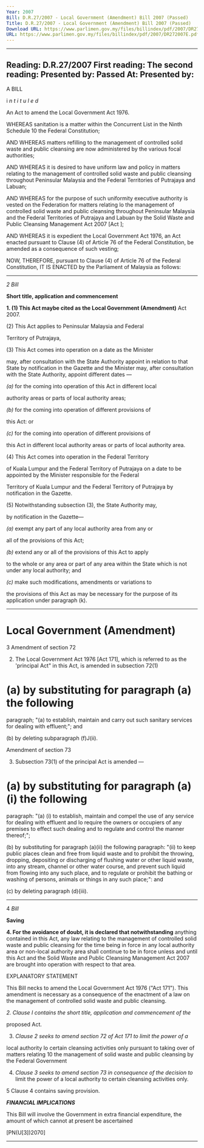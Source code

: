 ```yaml
---
Year: 2007
Bill: D.R.27/2007 - Local Government (Amendment) Bill 2007 (Passed)
Title: D.R.27/2007 - Local Government (Amendment) Bill 2007 (Passed)
Download URL: https://www.parlimen.gov.my/files/billindex/pdf/2007/DR272007E.pdf
URL: https://www.parlimen.gov.my/files/billindex/pdf/2007/DR272007E.pdf
---
```

---
Reading:
D.R.27/2007
First reading:
The second reading:
Presented by:
Passed At:
Presented by:
---

A BILL

i _n t i t u l_ _e_ _d_

An Act to amend the Local Government Act 1976.

WHEREAS sanitation is a matter within the Concurrent List in
the Ninth Schedule 10 the Federal Constitution;

AND WHEREAS matters refilling to the management of controlled
solid waste and public cleansing are now administered by the
various focal authorities;

AND WHEREAS it is desired to have uniform law and policy in
matters relating to the management of controlled solid waste and
public cleansing throughout Peninsular Malaysia and the Federal
Territories of Putrajaya and Labuan;

AND WHEREAS for the purpose of such uniformity executive
authority is vested on the Federation for matters relating lo
the management of controlled solid waste and public cleansing
throughout Peninsular Malaysia and the Federal Territories of
Putrajaya and Labuan by the Solid Waste and Public Cleansing
Management Act 2007 [Act    ];

AND WHEREAS it is expedient the Local Government Act 1976,
an Act enacted pursuant to Clause (4) of Article 76 of the Federal
Constitution, be amended as a consequence of such vesting;

NOW, THEREFORE, pursuant to Clause (4) of Article 76 of
the Federal Constitution, IT IS ENACTED by the Parliament
of Malaysia as follows:


-----

_2_ _Bill_

**Short title, application and commencement**

**1. (1) This Act maybe cited as the Local Government (Amendment)**
Act 2007.

(2) This Act applies to Peninsular Malaysia and Federal

Territory of Putrajaya,

(3) This Act comes into operation on a date as the Minister

may, after consultation with the State Authority appoint in relation
to that State by notification in the Gazette and the Minister may,
after consultation with the State Authority, appoint different
dates —

_(a)_ for the coming into operation of this Act in different local

authority areas or parts of local authority areas;

_(b)_ for the coming into operation of different provisions of

this Act: or

_(c)_ for the coming into operation of different provisions of

this Act in different local authority areas or parts of
local authority area.

(4) This Act comes into operation in the Federal Territory

of Kuala Lumpur and the Federal Territory of Putrajaya on a
date to be appointed by the Minister responsible for the Federal

Territory of Kuala Lumpur and the Federal Territory of Putrajaya
by notification in the Gazette.

(5) Notwithstanding subsection (3), the State Authority may,

by notification in the Gazette—

_(a)_ exempt any part of any local authority area from any or

all of the provisions of this Act;

_(b)_ extend any or all of the provisions of this Act to apply

to the whole or any area or part of any area within the
State which is not under any local authority; and

_(c)_ make such modifications, amendments or variations to

the provisions of this Act as may be necessary for the
purpose of its application under paragraph (k).


-----

# Local Government (Amendment)
 3
 Amendment of section 72

 2. The Local Government Act 1976 [Act 171], which is referred to as the 'principal Act" in this Act, is amended in subsection
72(1)
# (a) by  substituting  for paragraph  (a)  the  following
 paragraph;
 "(a) to establish, maintain and carry out such sanitary
 services for dealing with effluent;"; and

 (b) by deleting subparagraph (f)J(ii).

 Amendment of section 73

 3. Subsection 73(1) of the principal Act is amended —


# (a) by substituting for paragraph (a)(i) the following
 paragraph:
 "(a) (i) to establish, maintain and compel the use
 of any service for dealing with effluent and lo require the owners or occupiers of any premises to effect such dealing and to regulate and control the manner thereof;";

 (b) by substituting for paragraph (a)(ii) the following
 paragraph:
 "(ii) to keep public places clean and free from liquid
 waste and to prohibit the throwing, dropping, depositing or discharging of flushing water or other liquid waste, into any stream, channel or other water course, and prevent such liquid from flowing into any such place, and to regulate or prohibit the bathing or washing of persons, animals or things in any such place;": and

 (c) by deleting paragraph (d){iii).


-----

4 _Bill_

**Saving**

**4. For the avoidance of doubt, it is declared that notwithstanding**
anything contained in this Act, any law relating to the management
of controlled solid waste and public cleansing for the time
being in force in any local authority area or non-local authority
area shall continue to be in force unless and until this Act and
the Solid Waste and Public Cleansing Management Act 2007
are brought into operation with respect to that area.

EXPLANATORY STATEMENT

This Bill necks to amend the Local Government Act 1976 ("Act 171"). This
amendment is necessary as a consequence of the enactment of a law on the
management of controlled solid waste and public cleansing.

_2.  Clause I contains the short title, application and commencement of the_

proposed Act.

3. _Clause 2 seeks to amend section 72 of Act 171 to limit the power of a_

local authority lo certain cleansing activities only pursuant to taking over of
matters relating 10 the management of solid waste and public cleansing by
the Federal Government

4. _Clause 3 seeks to amend section 73 in consequence of the decision to_
limit the power of a local authority to certain cleansing activities only.

5   Clause 4 contains saving provision.

**_FINANCIAL IMPLICATIONS_**

This Bill will involve the Government in extra financial expenditure, the
amount of which cannot at present be ascertained

[PN(U[3])2070]


-----

